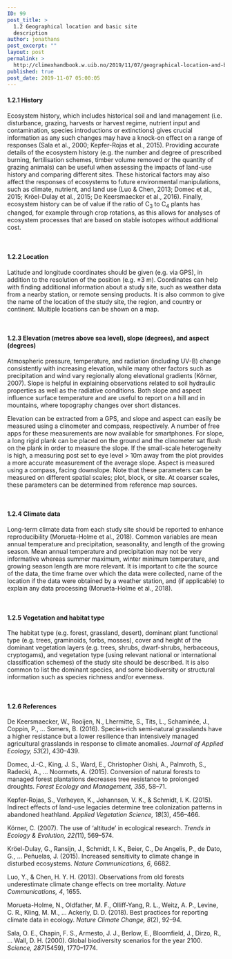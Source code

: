 ```yaml
---
ID: 99
post_title: >
  1.2 Geographical location and basic site
  description
author: jonathans
post_excerpt: ""
layout: post
permalink: >
  http://climexhandbook.w.uib.no/2019/11/07/geographical-location-and-basic-site-description/
published: true
post_date: 2019-11-07 05:00:05
---
```

<h4><a name="_Toc23712691"></a><strong>1.2.1 History</strong></h4>
Ecosystem history, which includes historical soil and land management (i.e. disturbance, grazing, harvests or harvest regime, nutrient input and contamination, species introductions or extinctions) gives crucial information as any such changes may have a knock-on effect on a range of responses (Sala et al., 2000; Kepfer-Rojas et al., 2015). Providing accurate details of the ecosystem history (e.g. the number and degree of prescribed burning, fertilisation schemes, timber volume removed or the quantity of grazing animals) can be useful when assessing the impacts of land-use history and comparing different sites. These historical factors may also affect the responses of ecosystems to future environmental manipulations, such as climate, nutrient, and land use (Luo &amp; Chen, 2013; Domec et al., 2015; Kröel-Dulay et al., 2015; De Keersmaecker et al., 2016). Finally, ecosystem history can be of value if the ratio of C<sub>3</sub> to C<sub>4</sub> plants has changed, for example through crop rotations, as this allows for analyses of ecosystem processes that are based on stable isotopes without additional cost.

<strong> </strong>
<h4><a name="_Toc23712692"></a><strong>1.2.2 Location</strong></h4>
Latitude and longitude coordinates should be given (e.g. via GPS), in addition to the resolution of the position (e.g. ±3 m). Coordinates can help with finding additional information about a study site, such as weather data from a nearby station, or remote sensing products. It is also common to give the name of the location of the study site, the region, and country or continent. Multiple locations can be shown on a map.

&nbsp;
<h4><a name="_Toc23712693"></a><strong>1.2.3 Elevation (metres above sea level), slope (degrees), and aspect (degrees)</strong></h4>
Atmospheric pressure, temperature, and radiation (including UV-B) change consistently with increasing elevation, while many other factors such as precipitation and wind vary regionally along elevational gradients (Körner, 2007). Slope is helpful in explaining observations related to soil hydraulic properties as well as the radiative conditions. Both slope and aspect influence surface temperature and are useful to report on a hill and in mountains, where topography changes over short distances.

Elevation can be extracted from a GPS, and slope and aspect can easily be measured using a clinometer and compass, respectively. A number of free apps for these measurements are now available for smartphones. For slope, a long rigid plank can be placed on the ground and the clinometer sat flush on the plank in order to measure the slope. If the small-scale heterogeneity is high, a measuring post set to eye level &gt; 10m away from the plot provides a more accurate measurement of the average slope. Aspect is measured using a compass, facing downslope. Note that these parameters can be measured on different spatial scales; plot, block, or site. At coarser scales, these parameters can be determined from reference map sources.

&nbsp;
<h4><a name="_Toc23712694"></a><strong>1.2.4 Climate data</strong></h4>
Long-term climate data from each study site should be reported to enhance reproducibility (Morueta-Holme et al., 2018). Common variables are mean annual temperature and precipitation, seasonality, and length of the growing season. Mean annual temperature and precipitation may not be very informative whereas summer maximum, winter minimum temperature, and growing season length are more relevant. It is important to cite the source of the data, the time frame over which the data were collected, name of the location if the data were obtained by a weather station, and (if applicable) to explain any data processing (Morueta-Holme et al., 2018).

&nbsp;
<h4><a name="_Toc23712695"></a><strong>1.2.5 Vegetation and habitat type</strong></h4>
The habitat type (e.g. forest, grassland, desert), dominant plant functional type (e.g. trees, graminoids, forbs, mosses), cover and height of the dominant vegetation layers (e.g. trees, shrubs, dwarf-shrubs, herbaceous, cryptogams), and vegetation type (using relevant national or international classification schemes) of the study site should be described. It is also common to list the dominant species, and some biodiversity or structural information such as species richness and/or evenness.

&nbsp;
<h4><a name="_Toc23712696"></a><strong>1.2.6 References</strong></h4>
De Keersmaecker, W., Rooijen, N., Lhermitte, S., Tits, L., Schaminée, J., Coppin, P., … Somers, B. (2016). Species‐rich semi‐natural grasslands have a higher resistance but a lower resilience than intensively managed agricultural grasslands in response to climate anomalies. <em>Journal of Applied Ecology, 53</em>(2), 430–439.

Domec, J.-C., King, J. S., Ward, E., Christopher Oishi, A., Palmroth, S., Radecki, A., … Noormets, A. (2015). Conversion of natural forests to managed forest plantations decreases tree resistance to prolonged droughts. <em>Forest Ecology and Management, 355</em>, 58–71.

Kepfer-Rojas, S., Verheyen, K., Johannsen, V. K., &amp; Schmidt, I. K. (2015). Indirect effects of land-use legacies determine tree colonization patterns in abandoned heathland. <em>Applied Vegetation Science, 18</em>(3), 456–466.

Körner, C. (2007). The use of ‘altitude’ in ecological research. <em>Trends in Ecology &amp; Evolution, 22(</em>11), 569–574.

Kröel-Dulay, G., Ransijn, J., Schmidt, I. K., Beier, C., De Angelis, P., de Dato, G., … Peñuelas, J. (2015). Increased sensitivity to climate change in disturbed ecosystems. <em>Nature Communications, 6</em>, 6682.

Luo, Y., &amp; Chen, H. Y. H. (2013). Observations from old forests underestimate climate change effects on tree mortality. <em>Nature Communications, 4</em>, 1655.

Morueta-Holme, N., Oldfather, M. F., Olliff-Yang, R. L., Weitz, A. P., Levine, C. R., Kling, M. M., … Ackerly, D. D. (2018). Best practices for reporting climate data in ecology. <em>Nature Climate Change, 8</em>(2), 92–94.

Sala, O. E., Chapin, F. S., Armesto, J. J., Berlow, E., Bloomfield, J., Dirzo, R., … Wall, D. H. (2000). Global biodiversity scenarios for the year 2100. <em>Science, 287</em>(5459), 1770–1774.